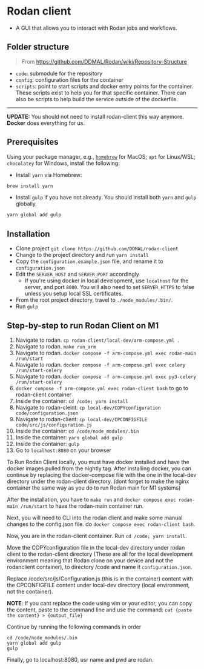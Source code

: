# Rodan client
- A GUI that allows you to interact with Rodan jobs and workflows. 

## Folder structure
> From https://github.com/DDMAL/Rodan/wiki/Repository-Structure

- `code`: submodule for the repository
- `config`: configuration files for the container
- `scripts`: point to start scripts and docker entry points for the container. These scripts exist to help you for that specific container. There can also be scripts to help build the service outside of the dockerfile.


---

**UPDATE:** You should not need to install rodan-client this way anymore. **Docker** does everything for us. 

## Prerequisites
Using your package manager, e.g., [`homebrew`](https://brew.sh) for MacOS; `apt` for Linux/WSL; `chocolatey` for Windows, install the following:
- Install `yarn` via Homebrew:
```sh
brew install yarn
```

- Install `gulp` if you have not already. You should install both `yarn` and `gulp` globally.
```sh
yarn global add gulp
```

## Installation
- Clone project `git clone https://github.com/DDMAL/rodan-client`
- Change to the project directory and run `yarn install`
- Copy the `configuration.example.json` file, and rename it to `configuration.json`
- Edit the `SERVER_HOST` and `SERVER_PORT` accordingly
  - If you're using docker in local development, use `localhost` for the server, and port `8000`. You will also need to set `SERVER_HTTPS` to false unless you setup local SSL certificates.
- From the root project directory, travel to `./node_modules/.bin/`.
- Run `gulp`


## Step-by-step to run Rodan Client on M1
1. Navigate to rodan. `cp rodan-client/local-dev/arm-compose.yml .`
2. Navigate to rodan. `make run_arm`
3. Navigate to rodan. `docker compose -f arm-compose.yml exec rodan-main /run/start`
4. Navigate to rodan. `docker compose -f arm-compose.yml exec celery /run/start-celery`
5. Navigate to rodan. `docker compose -f arm-compose.yml exec py3-celery /run/start-celery`
6. `docker compose -f arm-compose.yml exec rodan-client bash` to go to rodan-client container
7. Inside the container: `cd /code; yarn install`
8. Navigate to rodan-cleint: `cp local-dev/COPYconfiguration code/configuration.json`
9. Navigate to rodan-client: `cp local-dev/CPCONFIGFILE code/src/js/configuration.js`
10. Inside the container: `cd /code/node_modules/.bin` 
11. Inside the container: `yarn global add gulp`
12. Inside the container: `gulp`
13. Go to `localhost:8080` on your browser

To Run Rodan Client locally, you must have docker installed and have the docker images pulled from the nightly tag.
After installing docker, you can continue by replacing the docker-compose file with the one in the local-dev directory under the rodan-client directory. (dont forget to make the nginx container the same way as you do to run Rodan main for M1 systems)

After the installation, you have to `make run` and `docker compose exec rodan-main /run/start` to have the rodan-main container run.

Next, you will need to CLI into the rodan client and make some manual changes to the config.json file. do `docker compose exec rodan-client bash`.

Now, you are in the rodan-client container. Run `cd /code; yarn install`.

Move the COPYconfiguration file in the local-dev directory under rodan client to the rodan-client directory (These are all for the local development environment meaning that Rodan clone on your device and not the rodanclient container), to directory /code and name it `configuration.json`.

Replace /code/src/js/Configuration.js (this is in the container) content with the CPCONFIGFILE content under local-dev directory (local environment, not the container).

**NOTE**: If you cant replace the code using vim or your editor, you can copy the content, paste to the command line and use the command: `cat {paste the content} > {output_file}`

Continue by running the following commands in order
```
cd /code/node_modules/.bin
yarn global add gulp
gulp
```
Finally, go to localhost:8080, usr name and pwd are rodan.

